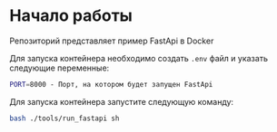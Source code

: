 # Начало работы

Репозиторий представляет пример FastApi в Docker

Для запуска контейнера необходимо создать `.env` файл и указать следующие переменные:

```sh
PORT=8000 - Порт, на котором будет запущен FastApi
````

Для запуска контейнера запустите следующую команду:
```sh
bash ./tools/run_fastapi sh
```
